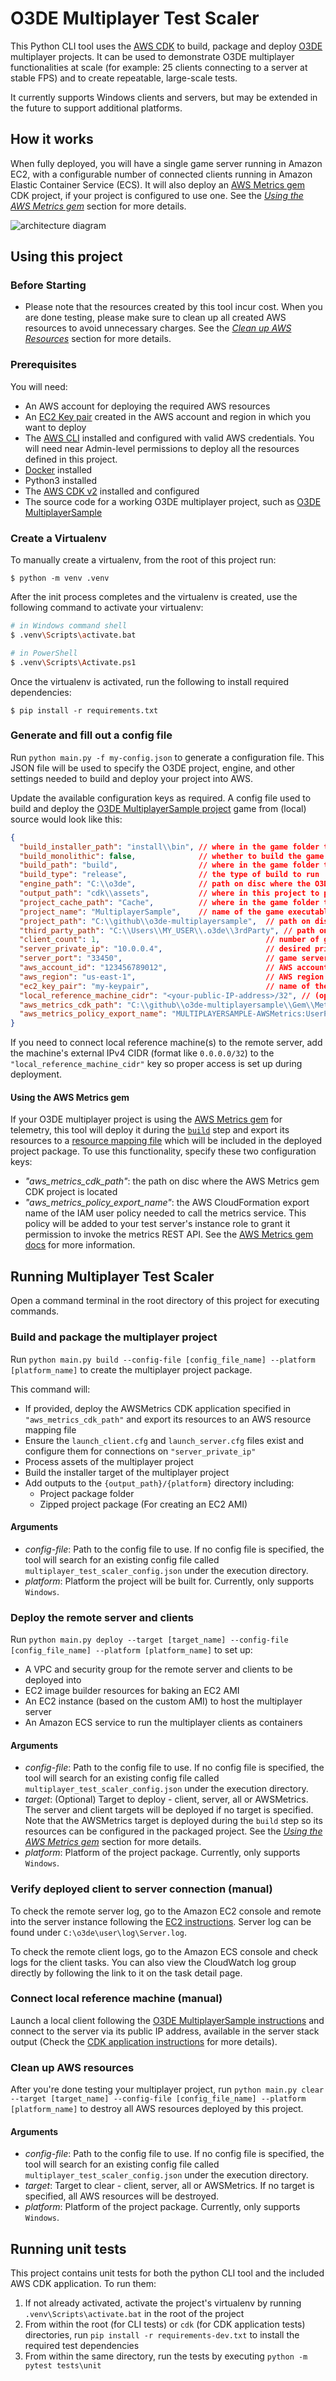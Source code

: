 
# O3DE Multiplayer Test Scaler

This Python CLI tool uses the [AWS CDK](https://docs.aws.amazon.com/cdk/v2/guide/home.html) to build, package and deploy [O3DE](https://github.com/o3de/o3de) multiplayer projects. It can be used to demonstrate O3DE multiplayer functionalities at scale (for example: 25 clients connecting to a server at stable FPS) and to create repeatable, large-scale tests.

It currently supports Windows clients and servers, but may be extended in the future to support additional platforms.

## How it works
When fully deployed, you will have a single game server running in Amazon EC2, with a configurable number of connected clients running in Amazon Elastic Container Service (ECS). It will also deploy an [AWS Metrics gem](https://www.o3de.org/docs/user-guide/gems/reference/aws/aws-metrics/) CDK project, if your project is configured to use one. See the _[Using the AWS Metrics gem](#using-the-aws-metrics-gem)_ section for more details.

![architecture diagram](./architecture_diagram.PNG)

## Using this project

### Before Starting

* Please note that the resources created by this tool incur cost. When you are done testing, please make sure to clean up all created AWS resources to avoid unnecessary charges. See the _[Clean up AWS Resources](#clean-up-aws-resources)_ section for more details.

### Prerequisites
You will need:
* An AWS account for deploying the required AWS resources
* An [EC2 Key pair](https://docs.aws.amazon.com/AWSEC2/latest/WindowsGuide/create-key-pairs.html) created in the AWS account and region in which you want to deploy
* The [AWS CLI](https://aws.amazon.com/cli/) installed and configured with valid AWS credentials. You will need near Admin-level permissions to deploy all the resources defined in this project.
* [Docker](https://docs.docker.com/desktop/windows/install/) installed
* Python3 installed
* The [AWS CDK v2](https://docs.aws.amazon.com/cdk/v2/guide/home.html) installed and configured
* The source code for a working O3DE multiplayer project, such as [O3DE MultiplayerSample](https://github.com/o3de/o3de-multiplayersample)

### Create a Virtualenv
To manually create a virtualenv, from the root of this project run:

```$ python -m venv .venv```

After the init process completes and the virtualenv is created, use the following command to activate your virtualenv:

```bash
# in Windows command shell
$ .venv\Scripts\activate.bat

# in PowerShell
$ .venv\Scripts\Activate.ps1
```

Once the virtualenv is activated, run the following to install required dependencies:

```$ pip install -r requirements.txt```

### Generate and fill out a config file
Run `python main.py -f my-config.json` to generate a configuration file. This JSON file will be used to specify the O3DE project, engine, and other settings needed to build and deploy your project into AWS. 

Update the available configuration keys as required. A config file used to build and deploy the [O3DE MultiplayerSample project](https://github.com/o3de/o3de-multiplayersample) game from (local) source would look like this:

```json
{
  "build_installer_path": "install\\bin", // where in the game folder to place installer artifacts
  "build_monolithic": false,              // whether to build the game as "monolithic"
  "build_path": "build",                  // where in the game folder to place build artifacts
  "build_type": "release",                // the type of build to run
  "engine_path": "C:\\o3de",              // path on disc where the O3DE engine is located
  "output_path": "cdk\\assets",           // where in this project to place the packaged game
  "project_cache_path": "Cache",          // where in the game folder the asset cache is located
  "project_name": "MultiplayerSample",    // name of the game executable being built, also used to name AWS resources
  "project_path": "C:\\github\\o3de-multiplayersample",  // path on disc where the game is located
  "third_party_path": "C:\\Users\\MY_USER\\.o3de\\3rdParty", // path on disc to the O3DE engine 3rd party folder 
  "client_count": 1,                                     // number of game clients to deploy
  "server_private_ip": "10.0.0.4",                       // desired private IP address of the game server 
  "server_port": "33450",                                // game server port clients should connect to
  "aws_account_id": "123456789012",                      // AWS account to deploy to
  "aws_region": "us-east-1",                             // AWS region to deploy to
  "ec2_key_pair": "my-keypair",                          // name of the EC2 keypair to use in the configured AWS region
  "local_reference_machine_cidr": "<your-public-IP-address>/32", // (optional) CIDR group for allowed external connections
  "aws_metrics_cdk_path": "C:\\github\\o3de-multiplayersample\\Gem\\MetricsCDK",  // (optional) metrics project
  "aws_metrics_policy_export_name": "MULTIPLAYERSAMPLE-AWSMetrics:UserPolicy"     // (optional) metrics IAM policy
}
```

If you need to connect local reference machine(s) to the remote server, add 
the machine's external IPv4 CIDR (format like `0.0.0.0/32`) to the `"local_reference_machine_cidr"` key so proper access is set up during deployment.

#### Using the AWS Metrics gem
If your O3DE multiplayer project is using the [AWS Metrics gem](https://www.o3de.org/docs/user-guide/gems/reference/aws/aws-metrics/) for telemetry, this tool will deploy it during the [`build`](#build-and-package-the-multiplayer-project) step and export its resources to a [resource mapping file](https://www.o3de.org/docs/user-guide/gems/reference/aws/aws-core/resource-mapping-files/) which will be included in the deployed project package. To use this functionality, specify these two configuration keys:
* _"aws_metrics_cdk_path"_: the path on disc where the AWS Metrics gem CDK project is located
* _"aws_metrics_policy_export_name"_: the AWS CloudFormation export name of the IAM user policy needed to call the metrics service. This policy will be added to your test server's instance role to grant it permission to invoke the metrics REST API. See the [AWS Metrics gem docs](https://www.o3de.org/docs/user-guide/gems/reference/aws/aws-metrics/using/#cloudformation-stack-output) for more information.

## Running Multiplayer Test Scaler
Open a command terminal in the root directory of this project for executing commands.

### Build and package the multiplayer project
Run `python main.py build --config-file [config_file_name] --platform [platform_name]` to create the multiplayer project package. 

This command will:
* If provided, deploy the AWSMetrics CDK application specified in `"aws_metrics_cdk_path"` and export its resources to an AWS resource mapping file
* Ensure the `launch_client.cfg` and `launch_server.cfg` files exist and configure them for connections on `"server_private_ip"` 
* Process assets of the multiplayer project
* Build the installer target of the multiplayer project
* Add outputs to the `{output_path}/{platform}` directory including:
  * Project package folder
  * Zipped project package (For creating an EC2 AMI)

#### Arguments
- _config-file_: Path to the config file to use. If no config file is specified, the tool will search for an existing config file called `multiplayer_test_scaler_config.json` under the execution directory.
- _platform_: Platform the project will be built for. Currently, only supports `Windows`.

### Deploy the remote server and clients
Run `python main.py deploy --target [target_name] --config-file [config_file_name] --platform [platform_name]` to set up:
* A VPC and security group for the remote server and clients to be deployed into
* EC2 image builder resources for baking an EC2 AMI
* An EC2 instance (based on the custom AMI) to host the multiplayer server
* An Amazon ECS service to run the multiplayer clients as containers

#### Arguments
- _config-file_: Path to the config file to use. If no config file is specified, the tool will search for an existing config file called `multiplayer_test_scaler_config.json` under the execution directory.
- _target_: (Optional) Target to deploy - client, server, all or AWSMetrics. The server and client targets will be deployed if no target is specified. Note that the AWSMetrics target is deployed during the `build` step so its resources can be configured in the packaged project. See the _[Using the AWS Metrics gem](#using-the-aws-metrics-gem)_ section for more details.
- _platform_: Platform of the project package. Currently, only supports `Windows`.


### Verify deployed client to server connection (manual)
To check the remote server log, go to the Amazon EC2 console and remote into the server instance following the [EC2 instructions](https://docs.aws.amazon.com/AWSEC2/latest/WindowsGuide/connecting_to_windows_instance.html).
Server log can be found under `C:\o3de\user\log\Server.log`.

To check the remote client logs, go to the Amazon ECS console and check logs for the client tasks. You can also view the CloudWatch log group directly by following the link to it on the task detail page.

### Connect local reference machine (manual)
Launch a local client following the [O3DE MultiplayerSample instructions](https://github.com/o3de/o3de-multiplayersample) and connect to the server via its public IP address, available in the server stack output (Check the [CDK application instructions](cdk/README.md) for more details).

### Clean up AWS resources
After you're done testing your multiplayer project, run `python main.py clear --target [target_name] --config-file [config_file_name] --platform [platform_name]` to destroy all AWS resources deployed by this project.

#### Arguments
- _config-file_: Path to the config file to use. If no config file is specified, the tool will search for an existing config file called `multiplayer_test_scaler_config.json` under the execution directory.
-  _target_: Target to clear - client, server, all or AWSMetrics. If no target is specified, all AWS resources will be destroyed.
- _platform_: Platform of the project package. Currently, only supports `Windows`.

## Running unit tests

This project contains unit tests for both the python CLI tool and the included AWS CDK application. To run them:

1. If not already activated, activate the project's virtualenv by running `.venv\Scripts\activate.bat` in the root of the project
1. From within the root (for CLI tests) or `cdk` (for CDK application tests) directories, run `pip install -r requirements-dev.txt` to install the required test dependencies
1. From within the same directory, run the tests by executing `python -m pytest tests\unit`
